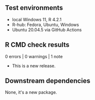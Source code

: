 ## Test environments

- local Windows 11, R 4.2.1
- R-hub: Fedora, Ubuntu, Windows
- Ubuntu 20.04.5 via GitHub Actions

## R CMD check results

0 errors | 0 warnings | 1 note

* This is a new release.

## Downstream dependencies

None, it's a new package.
